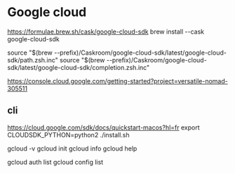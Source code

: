 # Google cloud

https://formulae.brew.sh/cask/google-cloud-sdk
brew install --cask google-cloud-sdk

source "$(brew --prefix)/Caskroom/google-cloud-sdk/latest/google-cloud-sdk/path.zsh.inc"
source "$(brew --prefix)/Caskroom/google-cloud-sdk/latest/google-cloud-sdk/completion.zsh.inc"

https://console.cloud.google.com/getting-started?project=versatile-nomad-305511

## cli
https://cloud.google.com/sdk/docs/quickstart-macos?hl=fr
export CLOUDSDK_PYTHON=python2
./install.sh

gcloud -v
gcloud init
gcloud info
gcloud help

gcloud auth list
gcloud config list
